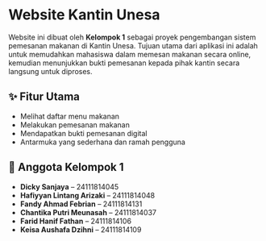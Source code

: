 # Website Kantin Unesa

Website ini dibuat oleh **Kelompok 1** sebagai proyek pengembangan sistem pemesanan makanan di Kantin Unesa. Tujuan utama dari aplikasi ini adalah untuk memudahkan mahasiswa dalam memesan makanan secara online, kemudian menunjukkan bukti pemesanan kepada pihak kantin secara langsung untuk diproses.

## ✨ Fitur Utama

- Melihat daftar menu makanan
- Melakukan pemesanan makanan
- Mendapatkan bukti pemesanan digital
- Antarmuka yang sederhana dan ramah pengguna

## 👥 Anggota Kelompok 1

- **Dicky Sanjaya** – 24111814045  
- **Hafiyyan Lintang Arizaki** – 24111814048  
- **Fandy Ahmad Febrian** – 24111814131  
- **Chantika Putri Meunasah** – 24111814037  
- **Farid Hanif Fathan** – 24111814106 
- **Keisa Aushafa Dzihni** – 24111814109  
